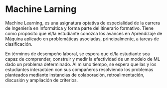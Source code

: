 # Machine Larning

Machine Learning, es una asignatura optativa de especialidad de la carrera de Ingeniería en Informática y forma parte del itinerario formativo. Tiene como propósito que el/la estudiante conozca los avances en Aprendizaje de Máquina aplicado en problemáticas asociadas, principalmente, a tareas de clasificación.

En términos de desempeño laboral, se espera que el/la estudiante sea capaz de comprender, construir y medir la efectividad de un modelo de ML dado un problema determinado. Al mismo tiempo, se espera que las y los estudiantes interactúen con sus compañeros resolviendo los problemas planteados mediante instancias de colaboración, retroalimentación, discusión y ampliación de criterios.
